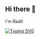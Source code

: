 ## Hi there 👋
I'm Radit

[![Typing SVG](https://readme-typing-svg.demolab.com?font=Fira+Code&pause=1000&color=38C2FF&width=435&lines=I+like+code;I+like+film;but+it's+hard+to+say+your+no.1+film)](https://git.io/typing-svg)

<!--
**ceremonyonthehill/ceremonyonthehill** is a ✨ _special_ ✨ repository because its `README.md` (this file) appears on your GitHub profile.

Here are some ideas to get you started:

- 🔭 I’m currently working on ...
- 🌱 I’m currently learning ...
- 👯 I’m looking to collaborate on ...
- 🤔 I’m looking for help with ...
- 💬 Ask me about ...
- 📫 How to reach me: ...
- 😄 Pronouns: ...
- ⚡ Fun fact: ...
-->
